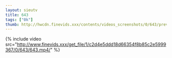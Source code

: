 ```yaml
--- 
layout: sieutv
title: 643
tags: ["0k"]
thumb: http://hwcdn.finevids.xxx/contents/videos_screenshots/0/643/preview.mp4.jpg
---
```

{% include video src="http://www.finevids.xxx/get_file/1/c2d4e5ddd18d66354f8b85c2e5999367/0/643/643.mp4/" %} 
